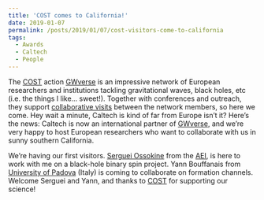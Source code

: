 ```yaml
---
title: 'COST comes to California!'
date: 2019-01-07
permalink: /posts/2019/01/07/cost-visitors-come-to-california
tags:
  - Awards
  - Caltech
  - People
---
```


The [COST](<https://www.cost.eu/cost-actions/>) action [GWverse](<https://gwverse.tecnico.ulisboa.pt>) is an impressive network of European researchers and institutions tackling gravitational waves, black holes, etc (i.e. the things I like… sweet!). Together with conferences and outreach, they support [collaborative visits](<https://gwverse.tecnico.ulisboa.pt/stsms/>) between the network members, so here we come. Hey wait a minute, Caltech is kind of far from Europe isn’t it? Here’s the news: Caltech is now an international partner of [GWverse](<https://gwverse.tecnico.ulisboa.pt>), and we’re very happy to host European researchers who want to collaborate with us in sunny southern California.

We’re having our first visitors. [Serguei Ossokine](<https://www.aei.mpg.de/person/44382/1589487>) from the [AEI](<https://www.aei.mpg.de/>), is here to work with me on a black-hole binary spin project. Yann Bouffanais from [University of Padova](<http://www.unipd.it>) (Italy) is coming to collaborate on formation channels. Welcome Serguei and Yann, and thanks to [COST](<https://www.cost.eu/cost-actions/>) for supporting our science!

